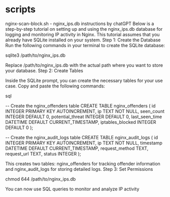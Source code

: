 # scripts 
nginx-scan-block.sh - nginx_ips.db instructions by chatGPT
Below is a step-by-step tutorial on setting up and using the nginx_ips.db database
for logging and monitoring IP activity in Nginx. This tutorial assumes that you already have SQLite installed on your system.
Step 1: Create the Database
Run the following commands in your terminal to create the SQLite database:

sqlite3 /path/to/nginx_ips.db

Replace /path/to/nginx_ips.db with the actual path where you want to store your database.
Step 2: Create Tables

Inside the SQLite prompt, you can create the necessary tables for your use case. Copy and paste the following commands:

sql

-- Create the nginx_offenders table
CREATE TABLE nginx_offenders (
    id INTEGER PRIMARY KEY AUTOINCREMENT,
    ip TEXT NOT NULL,
    seen_count INTEGER DEFAULT 0,
    potential_threat INTEGER DEFAULT 0,
    last_seen_time DATETIME DEFAULT CURRENT_TIMESTAMP,
    iptables_blocked INTEGER DEFAULT 0
);

-- Create the nginx_audit_logs table
CREATE TABLE nginx_audit_logs (
    id INTEGER PRIMARY KEY AUTOINCREMENT,
    ip TEXT NOT NULL,
    timestamp DATETIME DEFAULT CURRENT_TIMESTAMP,
    request_method TEXT,
    request_url TEXT,
    status INTEGER
);

This creates two tables: nginx_offenders for tracking offender information and nginx_audit_logs for storing detailed logs.
Step 3: Set Permissions


chmod 644 /path/to/nginx_ips.db

You can now use SQL queries to monitor and analyze IP activity
